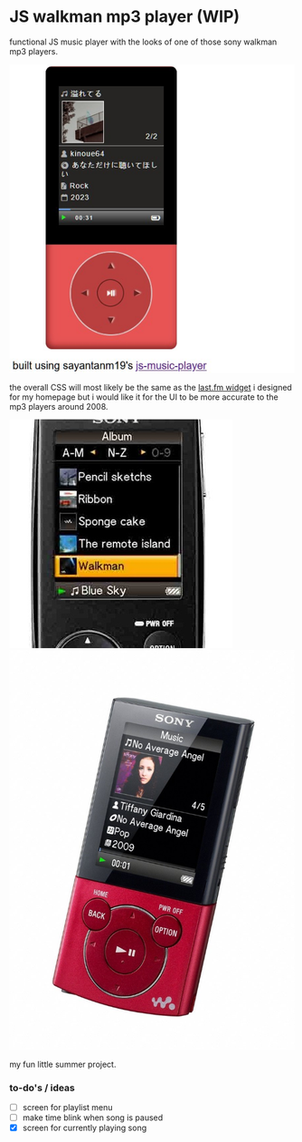 # JS walkman mp3 player (WIP)

functional JS music player with the looks of one of those sony walkman mp3 players.

![screenshot](examples/screenshot.jpg)

the overall CSS will most likely be the same as the [last.fm widget](https://github.com/biancarosa/lastfm-last-played) i designed for my homepage but i would like it for the UI to be more accurate to the mp3 players around 2008.

![playlist screen](examples/ui-playlist.jpg)
![irl sony walkman mp3 player now playing screen](examples/ui-currently-playing.jpg)

my fun little summer project.

### to-do's / ideas

- [ ] screen for playlist menu
- [ ] make time blink when song is paused
- [x] screen for currently playing song
